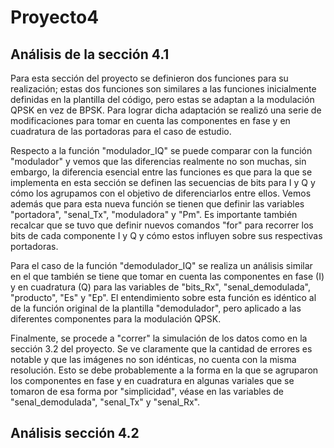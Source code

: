 # Proyecto4

## Análisis de la sección 4.1 

Para esta sección del proyecto se definieron dos funciones para su realización; estas dos funciones son similares a las funciones inicialmente definidas en la plantilla del código, pero estas se adaptan a la modulación QPSK en vez de BPSK. Para lograr dicha adaptación se realizó una serie de modificaciones para tomar en cuenta las componentes en fase y en cuadratura de las portadoras para el caso de estudio. <br/>

Respecto a la función "modulador_IQ" se puede comparar con la función "modulador" y vemos que las diferencias realmente no son muchas, sin embargo, la diferencia esencial entre las funciones es que para la que se implementa en esta sección se definen las secuencias de bits para I y Q y cómo los agrupamos con el objetivo de diferenciarlos entre ellos. Vemos además que para esta nueva función se tienen que definir las variables "portadora", "senal_Tx", "moduladora" y "Pm". Es importante también recalcar que se tuvo que definir nuevos comandos "for" para recorrer los bits de cada componente I y Q y cómo estos influyen sobre sus respectivas portadoras. <br/>

Para el caso de la función "demodulador_IQ" se realiza un análisis similar en el que también se tiene que tomar en cuenta las componentes en fase (I) y en cuadratura (Q) para las variables de "bits_Rx", "senal_demodulada", "producto", "Es" y "Ep". El entendimiento sobre esta función es idéntico al de la función original de la plantilla "demodulador", pero aplicado a las diferentes componentes para la modulación QPSK. <br/>

Finalmente, se procede a "correr" la simulación de los datos como en la sección 3.2 del proyecto. Se ve claramente que la cantidad de errores es notable y que las imágenes no son idénticas, no cuenta con la misma resolución. Esto se debe probablemente a la forma en la que se agruparon los componentes en fase y en cuadratura en algunas variales que se tomaron de esa forma por "simplicidad", véase en las variables de "senal_demodulada", "senal_Tx" y "senal_Rx".<br/>

## Análisis sección 4.2

